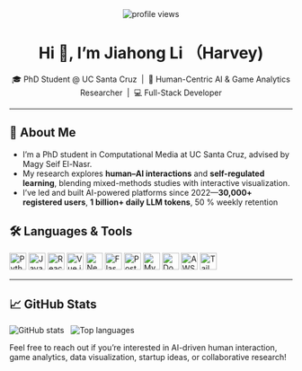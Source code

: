 <div align="center">
  <img src="https://profile-counter.glitch.me/HarveyLijh/count.svg" alt="profile views" />
</div>

<h1 align="center">Hi 👋, I’m Jiahong Li （Harvey)</h1>
<p align="center">
  🎓 PhD Student @ UC Santa Cruz &nbsp;|&nbsp; 🤖 Human-Centric AI &amp; Game Analytics Researcher &nbsp;|&nbsp; 💻 Full-Stack Developer
</p>

---

## 🔬 About Me
- I’m a PhD student in Computational Media at UC Santa Cruz, advised by Magy Seif El-Nasr.
- My research explores **human–AI interactions** and **self-regulated learning**, blending mixed-methods studies with interactive visualization.
- I’ve led and built AI-powered platforms since 2022—**30,000+ registered users**, **1 billion+ daily LLM tokens**, 50 % weekly retention

## 🛠️ Languages & Tools
<div align="left">
  <img src="https://cdn.jsdelivr.net/gh/devicons/devicon/icons/python/python-original.svg"     alt="Python"     height="30" />  
  <img src="https://cdn.jsdelivr.net/gh/devicons/devicon/icons/javascript/javascript-original.svg" alt="JavaScript" height="30" />  
  <img src="https://cdn.jsdelivr.net/gh/devicons/devicon/icons/react/react-original.svg"         alt="React"      height="30" />  
  <img src="https://cdn.jsdelivr.net/gh/devicons/devicon/icons/vuejs/vuejs-original.svg"         alt="Vue.js"     height="30" />  
  <img src="https://cdn.jsdelivr.net/gh/devicons/devicon/icons/nextjs/nextjs-original.svg"       alt="Next.js"    height="30" />  
  <img src="https://cdn.jsdelivr.net/gh/devicons/devicon/icons/flask/flask-original.svg"         alt="Flask"      height="30" />  
  <img src="https://cdn.jsdelivr.net/gh/devicons/devicon/icons/postgresql/postgresql-original.svg" alt="PostgreSQL" height="30" />  
  <img src="https://cdn.jsdelivr.net/gh/devicons/devicon/icons/mysql/mysql-original.svg"         alt="MySQL"      height="30" />  
  <img src="https://cdn.jsdelivr.net/gh/devicons/devicon/icons/docker/docker-original.svg"       alt="Docker"     height="30" />  
  <img src="https://cdn.jsdelivr.net/gh/devicons/devicon/icons/aws/aws-original.svg"             alt="AWS"        height="30" />  
  <img src="https://cdn.jsdelivr.net/gh/devicons/devicon/icons/tailwindcss/tailwindcss-original-wordmark.svg" alt="Tailwind CSS" height="30" />
</div>

---

## 📈 GitHub Stats
<p align="left">
  <img src="https://github-readme-stats.vercel.app/api?username=HarveyLijh&show_icons=true&locale=en" alt="GitHub stats" />
  &nbsp;
  <img src="https://github-readme-stats.vercel.app/api/top-langs?username=HarveyLijh&layout=compact&locale=en" alt="Top languages" />
</p>

Feel free to reach out if you’re interested in AI-driven human interaction, game analytics, data visualization, startup ideas, or collaborative research!

